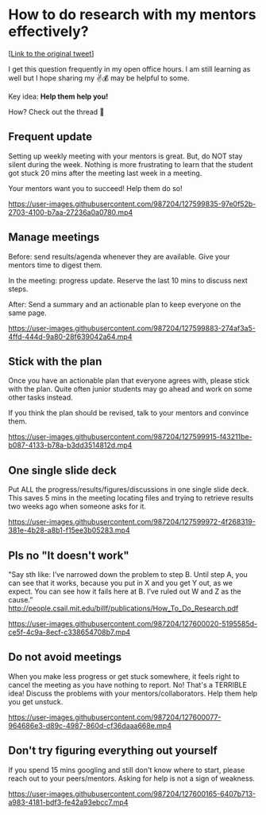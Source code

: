 # How to do research with my mentors effectively? 

[[Link to the original tweet](https://twitter.com/jbhuang0604/status/1418407079077842944)]

I get this question frequently in my open office hours. 
I am still learning as well but I hope sharing my ✌💰 may be helpful to some.

Key idea: **Help them help you!**

How? Check out the thread 🧵

## Frequent update

Setting up weekly meeting with your mentors is great. But, do NOT stay silent during the week. Nothing is more frustrating to learn that the student got stuck 20 mins after the meeting last week in a meeting. 

Your mentors want you to succeed! Help them do so!

https://user-images.githubusercontent.com/987204/127599835-97e0f52b-2703-4100-b7aa-27236a0a0780.mp4

## Manage meetings

Before: send results/agenda whenever they are available. Give your mentors time to digest them.

In the meeting: progress update. Reserve the last 10 mins to discuss next steps.

After: Send a summary and an actionable plan to keep everyone on the same page.

https://user-images.githubusercontent.com/987204/127599883-274af3a5-4ffd-444d-9a80-28f639042a64.mp4

## Stick with the plan

Once you have an actionable plan that everyone agrees with, please stick with the plan. Quite often junior students may go ahead and work on some other tasks instead. 

If you think the plan should be revised, talk to your mentors and convince them.

https://user-images.githubusercontent.com/987204/127599915-f43211be-b087-4133-b78a-b3dd3514812d.mp4


## One single slide deck

Put ALL the progress/results/figures/discussions in one single slide deck. This saves 5 mins in the meeting locating files and trying to retrieve results two weeks ago when someone asks for it.

https://user-images.githubusercontent.com/987204/127599972-4f268319-381e-4b28-a8b1-f15ee3b05283.mp4

## Pls no "It doesn't work"

"Say sth like: I’ve narrowed down the problem to step B. Until step A, you can see that it works, because you put in X and you get Y out, as we expect. You can see how it fails here at B. I’ve ruled out W and Z as the cause.” http://people.csail.mit.edu/billf/publications/How_To_Do_Research.pdf

https://user-images.githubusercontent.com/987204/127600020-5195585d-ce5f-4c9a-8ecf-c338654708b7.mp4


## Do not avoid meetings

When you make less progress or get stuck somewhere, it feels right to cancel the meeting as you have nothing to report. No! That's a TERRIBLE idea! Discuss the problems with your mentors/collaborators. Help them help you get unstuck.

https://user-images.githubusercontent.com/987204/127600077-964686e3-d89c-4987-860d-cf36daaa668e.mp4

## Don't try figuring everything out yourself

If you spend 15 mins googling and still don't know where to start, please reach out to your peers/mentors. Asking for help is not a sign of weakness.

https://user-images.githubusercontent.com/987204/127600165-6407b713-a983-4181-bdf3-fe42a93ebcc7.mp4
